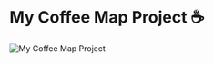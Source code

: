 # My Coffee Map Project ☕️

![My Coffee Map Project](https://i.ibb.co/1nyLhSr/Sni-mek-obrazovky-2022-01-13-v-21-59-05.png)